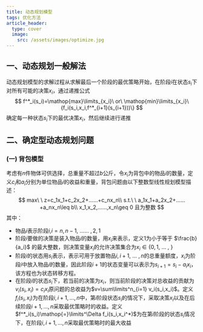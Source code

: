 ```yaml
---
title: 动态规划模型
tags: 优化方法
article_header:
  type: cover
  image:
    src: /assets/images/optimize.jpg
---
```


<!--more-->

## 一、动态规划一般解法

动态规划模型的求解过程从求解最后一个阶段的最优策略开始，在阶段$i$在状态$s_i$下对所有可能的决策$x_i$，通过递推公式
$$
f^*_i(s_i)=\mathop{max}\limits_{x_i}\ or\ \mathop{min}\limits_{x_i}\{f_i(s_i,x_i,f^*_{i+1}(s_{i+1}))\}
$$
确定每一种状态$s_i$下的最优决策$x_i$，然后继续进行递推

## 二、确定型动态规划问题

### (一) 背包模型

考虑有$n$件物体可供选择，总重量不超过$b$公斤，令$x_i$为背包中的物品$i$的数量，定义$c_i$和$a_i$分别为单位物品$i$的收益和重量，背包问题由以下整数型线性规划模型描述：
$$
max\ \ z=c_1x_1+c_2x_2+……+c_nx_n\\
s.t.\ \ a_1x_1+a_2x_2+……+a_nx_n\leq b\\
x_1,x_2,……,x_n\geq 0 且为整数
$$
其中：

* 物品$i$表示阶段$i$,$i=n,n-1,\ ……\ ,2,1$
* 阶段$i$要做的决策是装入物品$i$的数量，用$x_i$来表示，定义$1$为小于等于 $\frac{b}{a_i}$ 的最大整数，则决策变量$x_i$的允许决策集合为$x_i\in\{0,1,\ ...\ , \ \}$
* 阶段$i$的状态用$s_i$表示，表示可用于放置物品$i,i+1,\ ...\ ,n$的总重量额度，$x_i$为阶段$i$中放入物品$i$的数量，因此阶段$i+1$的状态变量可以表示为$s_{i+1}=s_i-a_ix_i$，该方程也为状态转移方程。
* 在阶段$i$的状态$s_i$下，若当前的决策为$x_i$，则当前阶段的决策对总收益的贡献为$v_i(s_i,x_i)=c_ix_i$原问题的总收益为$v=\sum\limits^n_{i=1} v_i(s_i,x_i)$。定义$f_i(s_i,x_i)$为在阶段$i,i+1,... ,n$中，第$i$阶段状态$s_i$的情况下，采取决策$x_i$以及在后续阶段$i+1,...,n$采取最优策略时的收益。定义$f^*_i(s_i)\mathop{=}\limits^\Delta f_i(s_i,x_i^*)$为在第$i$阶段的状态$s_i$情况下，在阶段$i,i+1,...,n$采取最优策略时的最大收益

